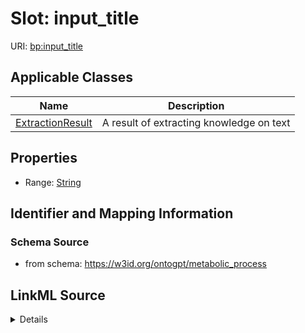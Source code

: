 # Slot: input_title

URI: [bp:input_title](http://w3id.org/ontogpt/metabolic-process-templateinput_title)



<!-- no inheritance hierarchy -->




## Applicable Classes

| Name | Description |
| --- | --- |
[ExtractionResult](ExtractionResult.md) | A result of extracting knowledge on text






## Properties

* Range: [String](String.md)







## Identifier and Mapping Information







### Schema Source


* from schema: https://w3id.org/ontogpt/metabolic_process




## LinkML Source

<details>
```yaml
name: input_title
from_schema: https://w3id.org/ontogpt/metabolic_process
rank: 1000
alias: input_title
owner: ExtractionResult
domain_of:
- ExtractionResult
range: string

```
</details>